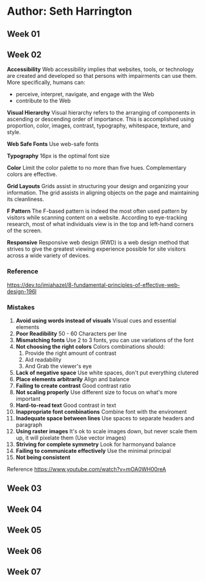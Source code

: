 # Author: Seth Harrington

## Week 01

## Week 02

**Accessibility**
Web accessibility implies that websites, tools, or technology are created and developed so that persons with impairments can use them. More specifically, humans can:

- perceive, interpret, navigate, and engage with the Web
- contribute to the Web

**Visual Hierarchy**
Visual hierarchy refers to the arranging of components in ascending or descending order of importance. This is accomplished using proportion, color, images, contrast, typography, whitespace, texture, and style.

**Web Safe Fonts**
Use web-safe fonts

**Typography**
16px is the optimal font size

**Color**
Limit the color palette to no more than five hues. Complementary colors are effective.

**Grid Layouts**
Grids assist in structuring your design and organizing your information. The grid assists in aligning objects on the page and maintaining its cleanliness.

**F Pattern**
The F-based pattern is indeed the most often used pattern by visitors while scanning content on a website. According to eye-tracking research, most of what individuals view is in the top and left-hand corners of the screen.

**Responsive**
Responsive web design (RWD) is a web design method that strives to give the greatest viewing experience possible for site visitors across a wide variety of devices.

### Reference

https://dev.to/imiahazel/8-fundamental-principles-of-effective-web-design-196l

### Mistakes

1. **Avoid using words instead of visuals** Visual cues and essential elements
1. **Poor Readibility** 50 - 60 Characters per line
1. **Mismatching fonts** Use 2 to 3 fonts, you can use variations of the font
1. **Not choosing the right colors** Colors combinations should:
   1. Provide the right amount of contrast
   1. Aid readability
   1. And Grab the viewer's eye
1. **Lack of negative space** Use white spaces, don't put everything clutered
1. **Place elements arbitrarily** Align and balance
1. **Failing to create contrast** Good contrast ratio
1. **Not scaling properly** Use different size to focus on what's more important
1. **Hard-to-read text** Good contrast in text
1. **Inappropriate font combinations** Combine font with the enviroment
1. **Inadequate space between lines** Use spaces to separate headers and paragraph
1. **Using raster images** It's ok to scale images down, but never scale them up, it will pixelate them (Use vector images)
1. **Striving for complete symmetry** Look for harmonyand balance
1. **Failing to communicate effectively** Use the minimal principal
1. **Not being consistent**

Reference https://www.youtube.com/watch?v=mOA0WH00reA

## Week 03

## Week 04

## Week 05

## Week 06

## Week 07
